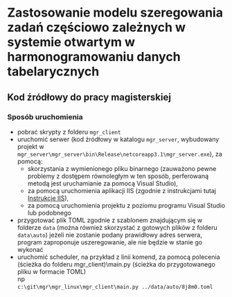 # Zastosowanie modelu szeregowania zadań częściowo zależnych w systemie otwartym w harmonogramowaniu danych tabelarycznych

## Kod źródłowy do pracy magisterskiej

### Sposób uruchomienia

* pobrać skrypty z folderu `mgr_client`
* uruchomić serwer (kod źródłowy w katalogu `mgr_server`, wybudowany projekt w `mgr_server\mgr_server\bin\Release\netcoreapp3.1\mgr_server.exe`), za pomocą:     
  * skorzystania z wymienionego pliku binarnego (zauważono pewne problemy z dostępem równoległym w ten sposób, perferowaną metodą jest uruchamianie za pomocą Visual Studio),
  * za pomocą uruchomienia aplikacji IIS (zgodnie z instrukcjami tutaj [Instrukcje IIS](https://docs.microsoft.com/pl-pl/aspnet/core/host-and-deploy/iis/?view=aspnetcore-3.1)),
  * za pomocą uruchomienia projektu z poziomu programu Visual Studio lub podobnego
* przygotować plik TOML zgodnie z szablonem znajdującym się w folderze `data` (można również skorzystać z gotowych plików z folderu `data\auto`)
  jeżeli nie zostanie podany prawidłowy adres serwera, program zaproponuje uszeregowanie, ale nie będzie w stanie go wykonać
* uruchomić scheduler, na przykład z linii komend, za pomocą polecenia  
  (ścieżka do folderu mgr_client)\main.py (ścieżka do przygotowanego pliku w formacie TOML)  
  np  
  `c:\git\mgr\mgr_linux\mgr_client\main.py ../data/auto/8j8m0.toml`  
